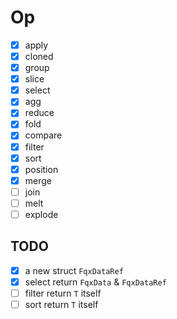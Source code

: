 # Op

- [x] apply
- [x] cloned
- [x] group
- [x] slice
- [x] select
- [x] agg
- [x] reduce
- [x] fold
- [x] compare
- [x] filter
- [x] sort
- [x] position
- [x] merge
- [ ] join
- [ ] melt
- [ ] explode

## TODO

- [x] a new struct `FqxDataRef`
- [x] select return `FqxData` & `FqxDataRef`
- [ ] filter return `T` itself
- [ ] sort return `T` itself
